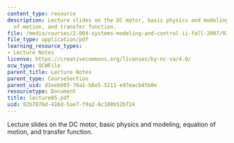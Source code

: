 ```yaml
---
content_type: resource
description: Lecture slides on the DC motor, basic physics and modeling, equation
  of motion, and transfer function.
file: /media/courses/2-004-systems-modeling-and-control-ii-fall-2007/92b7076d416d5ae7f9a26c100b52b724_lecture05.pdf
file_type: application/pdf
learning_resource_types:
- Lecture Notes
license: https://creativecommons.org/licenses/by-nc-sa/4.0/
ocw_type: OCWFile
parent_title: Lecture Notes
parent_type: CourseSection
parent_uid: d1eeb003-70a1-b8e5-5211-e97eacb45b0e
resourcetype: Document
title: lecture05.pdf
uid: 92b7076d-416d-5ae7-f9a2-6c100b52b724
---
```

Lecture slides on the DC motor, basic physics and modeling, equation of motion, and transfer function.